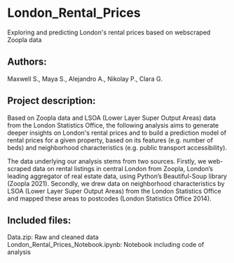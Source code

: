 # London_Rental_Prices
Exploring and predicting London's rental prices based on webscraped Zoopla data

## Authors: 
Maxwell S., Maya S., Alejandro A., Nikolay P., Clara G.

## Project description:
Based on Zoopla data and LSOA (Lower Layer Super Output Areas) data from the London Statistics Office, the following analysis aims to generate deeper insights on London's rental prices and to build a prediction model of rental prices for a given property, based on its features (e.g. number of beds) and neighborhood characteristics (e.g. public transport accessibility).

The data underlying our analysis stems from two sources. Firstly, we web-scraped data on rental listings in central London from Zoopla, London’s leading aggregator of real estate data, using Python’s Beautiful-Soup library (Zoopla 2021). Secondly, we drew data on neighborhood characteristics by LSOA (Lower Layer Super Output Areas) from the London Statistics Office and mapped these areas to postcodes (London Statistics Office 2014).

## Included files: 
Data.zip: Raw and cleaned data<br>
London_Rental_Prices_Notebook.ipynb: Notebook including code of analysis<br>